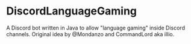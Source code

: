 # DiscordLanguageGaming
A Discord bot written in Java to allow "language gaming" inside Discord channels. Original idea by @Mondanzo and CommandLord aka illio.
